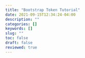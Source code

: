 ```yaml
---
title: "Bootstrap Token Tutorial"
date: 2021-09-15T12:34:24-04:00
description: ""
categories: []
keywords: []
slug: ""
toc: false
draft: false
reviewed: true
---
```


